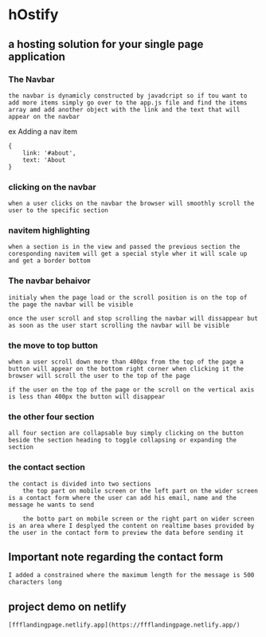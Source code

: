 # hOstify


## a hosting solution for your single page application

### The Navbar
    the navbar is dynamicly constructed by javadcript so if tou want to add more items simply go over to the app.js file and find the items array amd add another object with the link and the text that will appear on the navbar

ex Adding a nav item

```
{
    link: '#about',
    text: 'About
}

```

### clicking on the navbar

    when a user clicks on the navbar the browser will smoothly scroll the user to the specific section


### navitem highlighting
 
    when a section is in the view and passed the previous section the coresponding navitem will get a special style wher it will scale up and get a border bottom

### The navbar behaivor

    initialy when the page load or the scroll position is on the top of the page the navbar will be visible

    once the user scroll and stop scrolling the navbar will dissappear but as soon as the user start scrolling the navbar will be visible

### the move to top button

    when a user scroll down more than 400px from the top of the page a button will appear on the bottom right corner when clicking it the browser will scroll the user to the top of the page

    if the user on the top of the page or the scroll on the vertical axis is less than 400px the button will disappear 

### the other four section

    all four section are collapsable buy simply clicking on the button beside the section heading to toggle collapsing or expanding the section




### the contact section

    the contact is divided into two sections
        the top part on mobile screen or the left part on the wider screen is a contact form where the user can add his email, name and the message he wants to send

        the botto part on mobile screen or the right part on wider screen is an area where I desplyed the content on realtime bases provided by the user in the contact form to preview the data before sending it

## Important note regarding the contact form
    I added a constrained where the maximum length for the message is 500 characters long

## project demo on netlify

    [ffflandingpage.netlify.app](https://ffflandingpage.netlify.app/)
